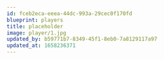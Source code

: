 ```yaml
---
id: fceb2eca-eeea-44dc-993a-29cec0f170fd
blueprint: players
title: placeholder
image: player/1.jpg
updated_by: b59771b7-8349-45f1-8eb0-7a8129117a97
updated_at: 1658236371
---
```


